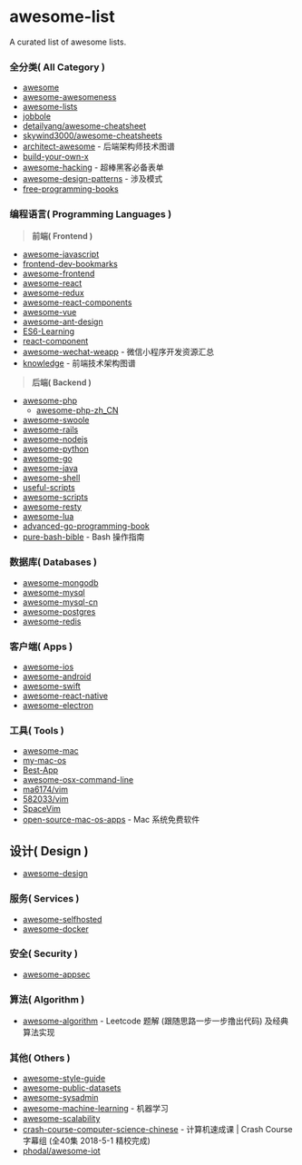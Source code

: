 # awesome-list
A curated list of awesome lists.

### 全分类( All Category )

- [awesome](https://github.com/sindresorhus/awesome)
- [awesome-awesomeness](https://github.com/bayandin/awesome-awesomeness)
- [awesome-lists](https://github.com/jnv/lists)
- [jobbole](https://github.com/jobbole)
- [detailyang/awesome-cheatsheet](https://github.com/detailyang/awesome-cheatsheet)
- [skywind3000/awesome-cheatsheets](https://github.com/skywind3000/awesome-cheatsheets)
- [architect-awesome](https://github.com/xingshaocheng/architect-awesome) - 后端架构师技术图谱
- [build-your-own-x](https://github.com/danistefanovic/build-your-own-x) 
- [awesome-hacking](https://github.com/sunnyelf/awesome-hacking) - 超棒黑客必备表单
- [awesome-design-patterns](https://github.com/DovAmir/awesome-design-patterns) - 涉及模式
- [free-programming-books](https://github.com/EbookFoundation/free-programming-books)

### 编程语言( Programming Languages )

>**前端( Frontend )**

- [awesome-javascript](https://github.com/sorrycc/awesome-javascript)
- [frontend-dev-bookmarks](https://github.com/dypsilon/frontend-dev-bookmarks)
- [awesome-frontend](https://github.com/JingwenTian/awesome-frontend)
- [awesome-react](https://github.com/enaqx/awesome-react)
- [awesome-redux](https://github.com/xgrommx/awesome-redux)
- [awesome-react-components](https://github.com/brillout/awesome-react-components)
- [awesome-vue](https://github.com/vuejs/awesome-vue)
- [awesome-ant-design](https://github.com/websemantics/awesome-ant-design)
- [ES6-Learning](https://github.com/ericdouglas/ES6-Learning)
- [react-component](https://github.com/react-component)
- [awesome-wechat-weapp](https://github.com/justjavac/awesome-wechat-weapp) - 微信小程序开发资源汇总
- [knowledge](https://github.com/f2e-awesome/knowledge) - 前端技术架构图谱

>**后端( Backend )**

- [awesome-php](https://github.com/ziadoz/awesome-php)
  - [awesome-php-zh_CN](https://github.com/CraryPrimitiveMan/awesome-php-zh_CN)
- [awesome-swoole](https://github.com/yannsun/awesome-swoole)
- [awesome-rails](https://github.com/ekremkaraca/awesome-rails)
- [awesome-nodejs](https://github.com/sindresorhus/awesome-nodejs)
- [awesome-python](https://github.com/vinta/awesome-python)
- [awesome-go](https://github.com/avelino/awesome-go)
- [awesome-java](https://github.com/akullpp/awesome-java)
- [awesome-shell](https://github.com/alebcay/awesome-shell)
- [useful-scripts](https://github.com/oldratlee/useful-scripts)
- [awesome-scripts](https://github.com/superhj1987/awesome-scripts)
- [awesome-resty](https://github.com/bungle/awesome-resty)
- [awesome-lua](https://github.com/LewisJEllis/awesome-lua)
- [advanced-go-programming-book](https://github.com/chai2010/advanced-go-programming-book)
- [pure-bash-bible](https://github.com/dylanaraps/pure-bash-bible) - Bash 操作指南

### 数据库( Databases )

- [awesome-mongodb](https://github.com/ramnes/awesome-mongodb)
- [awesome-mysql](http://shlomi-noach.github.io/awesome-mysql)
- [awesome-mysql-cn](https://github.com/jobbole/awesome-mysql-cn)
- [awesome-postgres](https://github.com/dhamaniasad/awesome-postgres)
- [awesome-redis](https://github.com/JamzyWang/awesome-redis)

### 客户端( Apps )

- [awesome-ios](https://github.com/vsouza/awesome-ios)
- [awesome-android](https://github.com/snowdream/awesome-android)
- [awesome-swift](https://github.com/matteocrippa/awesome-swift)
- [awesome-react-native](https://github.com/jondot/awesome-react-native)
- [awesome-electron](https://github.com/sindresorhus/awesome-electron)

### 工具( Tools )

- [awesome-mac](https://github.com/jaywcjlove/awesome-mac)
- [my-mac-os](https://github.com/nikitavoloboev/my-mac-os)
- [Best-App](https://github.com/hzlzh/Best-App)
- [awesome-osx-command-line](https://github.com/herrbischoff/awesome-osx-command-line)
- [ma6174/vim](https://github.com/ma6174/vim)
- [582033/vim](https://github.com/582033/vim)
- [SpaceVim](https://github.com/SpaceVim/SpaceVim)
- [open-source-mac-os-apps](https://github.com/serhii-londar/open-source-mac-os-apps) - Mac 系统免费软件

## 设计( Design )

- [awesome-design](https://github.com/gztchan/awesome-design)

### 服务( Services )

- [awesome-selfhosted](https://github.com/Kickball/awesome-selfhosted)
- [awesome-docker](https://github.com/veggiemonk/awesome-docker)

### 安全( Security )

- [awesome-appsec](https://github.com/paragonie/awesome-appsec)

### 算法( Algorithm )

- [awesome-algorithm](https://github.com/apachecn/awesome-algorithm) - Leetcode 题解 (跟随思路一步一步撸出代码) 及经典算法实现

### 其他( Others )

- [awesome-style-guide](https://github.com/kciter/awesome-style-guide)
- [awesome-public-datasets](https://github.com/caesar0301/awesome-public-datasets)
- [awesome-sysadmin](https://github.com/kahun/awesome-sysadmin)
- [awesome-machine-learning](https://github.com/josephmisiti/awesome-machine-learning/) - 机器学习
- [awesome-scalability](https://github.com/binhnguyennus/awesome-scalability)
- [crash-course-computer-science-chinese](https://github.com/1c7/crash-course-computer-science-chinese) - 计算机速成课 | Crash Course 字幕组 (全40集 2018-5-1 精校完成)
- [phodal/awesome-iot](https://github.com/phodal/awesome-iot)
